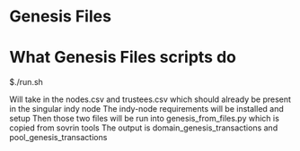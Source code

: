 # Genesis Files



# What Genesis Files scripts do 
$./run.sh

Will take in the nodes.csv and trustees.csv which should already be present in the singular indy node
The indy-node requirements will be installed and setup
Then those two files will be run into genesis_from_files.py which is copied from sovrin tools 
The output is domain_genesis_transactions and pool_genesis_transactions 

